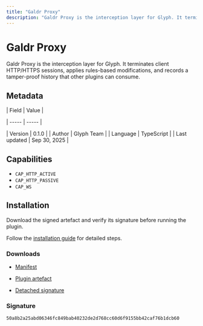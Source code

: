 ```yaml
---
title: "Galdr Proxy"
description: "Galdr Proxy is the interception layer for Glyph. It terminates client HTTP/HTTPS sessions, applies rules-based modifications, and records a tamper-proof history that other plugins can consume."
---
```


# Galdr Proxy

Galdr Proxy is the interception layer for Glyph. It terminates client HTTP/HTTPS sessions, applies rules-based modifications, and records a tamper-proof history that other plugins can consume.

## Metadata

| Field | Value |

| ----- | ----- |

| Version | 0.1.0 |
| Author | Glyph Team |
| Language | TypeScript |
| Last updated | Sep 30, 2025 |


## Capabilities

- `CAP_HTTP_ACTIVE`
- `CAP_HTTP_PASSIVE`
- `CAP_WS`


## Installation

Download the signed artefact and verify its signature before running the plugin.

Follow the [installation guide](https://github.com/RowanDark/Glyph/tree/85464c5f43bc57662ffbc313c8008a6119bbc772/plugins/galdr-proxy#readme) for detailed steps.


### Downloads

- [Manifest](https://raw.githubusercontent.com/RowanDark/Glyph/85464c5f43bc57662ffbc313c8008a6119bbc772/plugins/galdr-proxy/manifest.json)

- [Plugin artefact](https://raw.githubusercontent.com/RowanDark/Glyph/85464c5f43bc57662ffbc313c8008a6119bbc772/plugins/galdr-proxy/plugin.js)

- [Detached signature](https://raw.githubusercontent.com/RowanDark/Glyph/85464c5f43bc57662ffbc313c8008a6119bbc772/plugins/galdr-proxy/plugin.js.sig)


### Signature

`50a8b2a25abd06346fc849bab40232de2d768cc60d6f9155bb42caf76b1dcb60`
